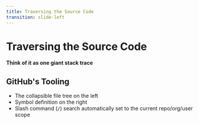 ```yaml
---
title: Traversing the Source Code
transition: slide-left
---
```


# Traversing the Source Code

**Think of it as one giant stack trace**

## GitHub's Tooling

- The collapsible file tree on the left
- Symbol definition on the right
- Slash command (`/`) search automatically set to the current repo/org/user scope

<!--
Slide notes
-->

